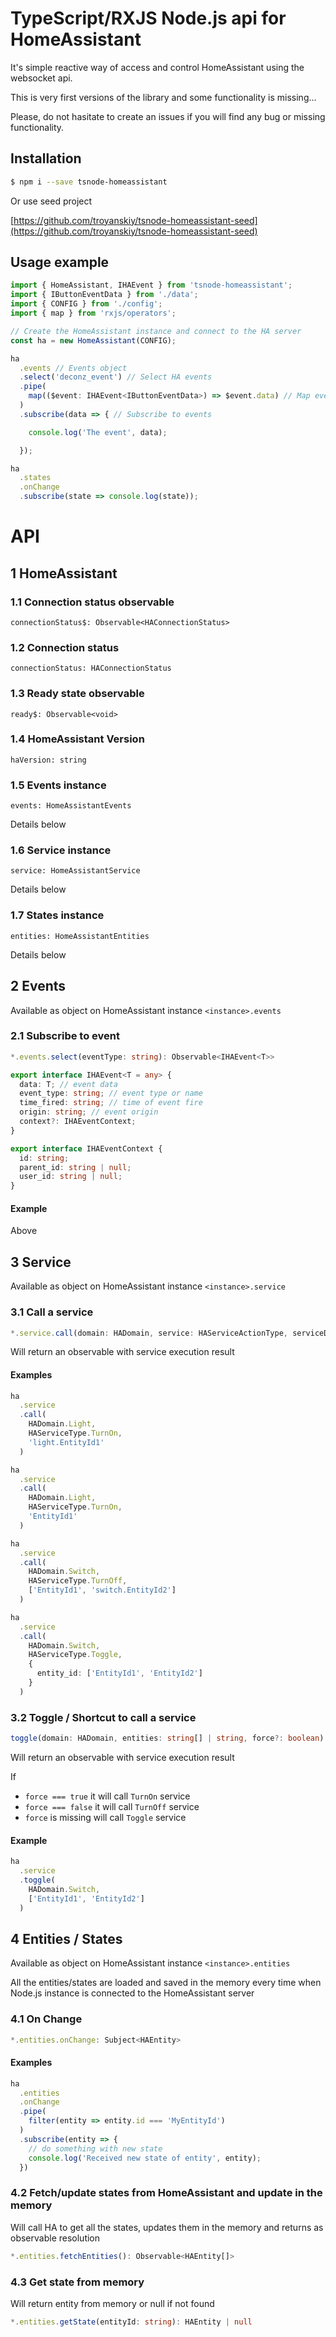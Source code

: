 # TypeScript/RXJS Node.js api for HomeAssistant

It's simple reactive way of access and control HomeAssistant using the
websocket api.

This is very first versions of the library and some functionality is missing...

Please, do not hasitate to create an issues if you will find any bug or missing functionality.

## Installation

```bash
$ npm i --save tsnode-homeassistant
```

Or use seed project

[https://github.com/troyanskiy/tsnode-homeassistant-seed](https://github.com/troyanskiy/tsnode-homeassistant-seed)

## Usage example

```typescript
import { HomeAssistant, IHAEvent } from 'tsnode-homeassistant';
import { IButtonEventData } from './data';
import { CONFIG } from './config';
import { map } from 'rxjs/operators';

// Create the HomeAssistant instance and connect to the HA server
const ha = new HomeAssistant(CONFIG);

ha
  .events // Events object
  .select('deconz_event') // Select HA events
  .pipe(
    map(($event: IHAEvent<IButtonEventData>) => $event.data) // Map event
  )
  .subscribe(data => { // Subscribe to events

    console.log('The event', data);

  });

ha
  .states
  .onChange
  .subscribe(state => console.log(state));

```

# API

## 1 HomeAssistant

### 1.1 Connection status observable

`connectionStatus$: Observable<HAConnectionStatus>`

### 1.2 Connection status

`connectionStatus: HAConnectionStatus`

### 1.3 Ready state observable

`ready$: Observable<void>`

### 1.4 HomeAssistant Version

`haVersion: string`

### 1.5 Events instance

`events: HomeAssistantEvents`

Details below

### 1.6 Service instance

`service: HomeAssistantService`

Details below

### 1.7 States instance

`entities: HomeAssistantEntities`

Details below




## 2 Events

Available as object on HomeAssistant instance `<instance>.events`

### 2.1 Subscribe to event

```typescript
*.events.select(eventType: string): Observable<IHAEvent<T>>
```

```typescript
export interface IHAEvent<T = any> {
  data: T; // event data
  event_type: string; // event type or name
  time_fired: string; // time of event fire
  origin: string; // event origin 
  context?: IHAEventContext;
}

export interface IHAEventContext {
  id: string;
  parent_id: string | null;
  user_id: string | null;
}
```

#### Example

Above

## 3 Service

Available as object on HomeAssistant instance `<instance>.service`

### 3.1 Call a service

```typescript
*.service.call(domain: HADomain, service: HAServiceActionType, serviceDataOrEntity?: any): Observable<IHAResultMessage>
```

Will return an observable with service execution result

#### Examples

```typescript
ha
  .service
  .call(
    HADomain.Light,
    HAServiceType.TurnOn,
    'light.EntityId1'
  )
```

```typescript
ha
  .service
  .call(
    HADomain.Light,
    HAServiceType.TurnOn,
    'EntityId1'
  )
```

```typescript
ha
  .service
  .call(
    HADomain.Switch,
    HAServiceType.TurnOff,
    ['EntityId1', 'switch.EntityId2']
  )
```

```typescript
ha
  .service
  .call(
    HADomain.Switch,
    HAServiceType.Toggle,
    {
      entity_id: ['EntityId1', 'EntityId2']
    }
  )
```

### 3.2 Toggle / Shortcut to call a service

```typescript
toggle(domain: HADomain, entities: string[] | string, force?: boolean): Observable<IHAResultMessage>
```
Will return an observable with service execution result

If 
* `force === true` it will call `TurnOn` service
* `force === false` it will call `TurnOff` service
* `force` is missing will call `Toggle` service


#### Example

```typescript
ha
  .service
  .toggle(
    HADomain.Switch,
    ['EntityId1', 'EntityId2']
  )
```

## 4 Entities / States

Available as object on HomeAssistant instance `<instance>.entities`

All the entities/states are loaded and saved in the memory every time
when Node.js instance is connected to the HomeAssistant server

### 4.1 On Change

```typescript
*.entities.onChange: Subject<HAEntity>
```

#### Examples

```typescript
ha
  .entities
  .onChange
  .pipe(
    filter(entity => entity.id === 'MyEntityId')
  )
  .subscribe(entity => {
    // do something with new state
    console.log('Received new state of entity', entity);
  })
```

### 4.2 Fetch/update states from HomeAssistant and update in the memory

Will call HA to get all the states, updates them in the memory and returns as observable resolution

```typescript
*.entities.fetchEntities(): Observable<HAEntity[]>
```

### 4.3 Get state from memory

Will return entity from memory or null if not found

```typescript
*.entities.getState(entityId: string): HAEntity | null
```


